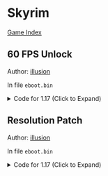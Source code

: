 # Skyrim

[Game Index](README.md#games)

## 60 FPS Unlock

Author: [illusion](https://twitter.com/illusion0002)

In file `eboot.bin`

<details>
<summary>Code for 1.17 (Click to Expand)</summary>

```
0xFA7A55 01 00 00 00
```

</details>

## Resolution Patch

Author: [illusion](https://twitter.com/illusion0002)

In file `eboot.bin`

<details>
<summary>Code for 1.17 (Click to Expand)</summary>

```
# Base
# 1920x1080 -> 1280x720
0x126D5AB 00 05 00 00 D0 02 00 00

# Neo // untested!
# 3840x2160
0x6A6A78
0x6A6A82
# 3520x1980
0x6A6A7D
0x6A6A8B
```

</details>
